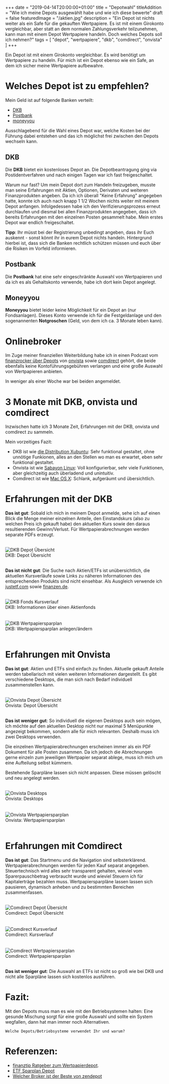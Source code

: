 +++
date = "2019-04-14T20:00:00+01:00"
title = "Depotwahl"
titleAddition = "Wie ich meine Depots ausgewählt habe und wie ich diese bewerte"
draft = false
featuredImage = "/aktien.jpg"
description = "Ein Depot ist nichts weiter als ein Safe für die gekauften Wertpapiere. Es ist mit einem Girokonto vergleichbar, aber statt an dem normalen Zahlungsverkehr teilzunehmen, kann man mit einem Depot Wertpapiere handeln. Doch welches Depots soll ich nehmen?"
tags = [
    "depot",
    "wertpapiere",
    "dkb",
    "comdirect",
    "onvista"
]
+++

Ein Depot ist mit einem Girokonto vergleichbar. Es wird benötigt um Wertpapiere zu handeln. Für mich ist ein Depot
ebenso wie ein Safe, an dem ich sicher meine Wertpapiere aufbewahre.

# Welches Depot ist zu empfehlen?

Mein Geld ist auf folgende Banken verteilt:


- [DKB](https://www.dkb.de "DKB")
- [Postbank](https://www.postbank.de "Postbank")
- [moneyyou](https://www.moneyyou.de "moneyyou")


Ausschlagebend für die Wahl eines Depot war, welche Kosten bei der Führung dabei entstehen und das ich möglichst frei
zwischen den Depots wechseln kann.


## DKB

Die **DKB** bietet ein kostenloses Depot an.
Die Depotbeantragung ging via Postidentverfahren und nach einigen Tagen war ich fast freigeschaltet.


Warum nur fast? Um mein Depot dort zum Handeln freizugeben, musste man seine Erfahrungen mit Aktien, Optionen, Derivaten und weiteren
Finanzprodukten angeben. Da ich ich überall "Keine Erfahrung" angegeben hatte, konnte ich auch nach knapp 1 1/2 Wochen
nichts weiter mit meinem Depot anfangen. Infolgedessen habe ich den
Verifizierungsprozess erneut durchlaufen und diesmal bei allen Finanzprodukten angegeben, dass ich bereits Erfahrungen
mit den einzelnen Posten gesammelt habe. Mein erstes Depot war endlich freigeschaltet.


**Tipp**: Ihr müsst bei der Registrierung unbedingt angeben, dass ihr Euch auskennt - sonst könnt ihr in eurem Depot nichts handeln.
Hintergrund hierbei ist, dass sich die Banken rechtlich schützen müssen und euch über die Risiken im Vorfeld informieren.


## Postbank

Die **Postbank** hat eine sehr eingeschränkte Auswahl von Wertpapieren und da ich es als Gehaltskonto verwende, habe ich dort
kein Depot angelegt.


## Moneyyou

**Moneyyou** bietet leider keine Möglichkeit für ein Depot an (nur Fondsanlagen). Dieses Konto verwende ich für die
Festgeldanlage und den sogenannenten **Notgroschen** (Geld, von dem ich ca. 3 Monate leben kann).


# Onlinebroker

Im Zuge meiner finanziellen Weiterbildung habe ich in einen Podcast vom [finanzrocker über Depots](https://finanzrocker.net/mein-finanz-setup-3-aktiendepots-bei-direktbanken "finanzrocker über Depots") von [onvista](https://www.onvista.de "onvista") sowie [comdirect](https://www.comdirect.de "comdirect") gehört, die beide ebenfalls keine Kontoführungsgebühren verlangen und eine große Auswahl von Wertpapieren anbieten.

In weniger als einer Woche war bei beiden angemeldet.


# 3 Monate mit DKB, onvista und comdirect

Inzwischen hatte ich 3 Monate Zeit, Erfahrungen mit der DKB, onvista und comdirect zu sammeln.

Mein vorzeitiges Fazit:

- DKB ist wie [die Distribution Xubuntu](https://xubuntu.org "Xubuntu"): Sehr funktional gestaltet, ohne unnötige Funkionen, alles an den Stellen wo man es erwartet, eben sehr funktional gestaltet.
- Onvista ist wie [Sabayon Linux](https://www.sabayon.org "Sabayon Linux"): Voll konfigurierbar, sehr viele Funktionen, aber gleichzeitig auch überladend und unintuitiv.
- Comdirect ist wie [Mac OS X](https://de.wikipedia.org/wiki/MacOS "Mac OS X"): Schlank, aufgeräumt und übersichtlich.


# Erfahrungen mit der DKB

**Das ist gut**: Sobald ich mich in meinem Depot anmelde, sehe ich auf einen Blick die Menge  meiner einzelnen Anteile, den Einstandskurs (also zu welchen Preis ich gekauft habe) den aktuellen Kurs sowie den daraus resultierenden Gewinn/Verlust. Für Wertpapierabrechnungen werden separate PDFs erzeugt.

<br>
<img src="/depot_dkb_uebersicht.png" class="center" alt="DKB Depot Übersicht"/>
<div class="right">DKB: Depot Übersicht</div>
<br>


**Das ist nicht gut**: Die Suche nach Aktien/ETFs ist unübersichtlich, die aktuellen Kursverläufe sowie Links zu näheren Informationen des entsprechenden
Produkts sind nicht einsehbar. Als Ausgleich verwende ich [justetf.com](https://www.justetf.com/de "justetf.com") sowie [finanzen.de](https://www.finanzen.net "finanzen.de").


<br>
<img src="/depot_dkb_kursverlauf.png" class="center" alt="DKB Fonds Kursverlauf"/>
<div class="right">DKB: Informationen über einen Aktienfonds</div>
<br>


<br>
<img src="/depot_dkb_wertpapiersparplan.png" class="center" alt="DKB Wertpapiersparplan"/>
<div class="right">DKB: Wertpapiersparplan anlegen/ändern</div>
<br>


# Erfahrungen mit Onvista

**Das ist gut**: Aktien und ETFs sind einfach zu finden. Aktuelle gekauft Anteile werden tabellarisch mit vielen
weiteren Informationen dargestellt. Es gibt verschiedene Desktops, die man sich nach Bedarf individuell zusammenstellen kann.


<br>
<img src="/depot_onvista_uebersicht.png" class="center" alt="Onvista Depot Übersicht"/>
<div class="right">Onvista: Depot Übersicht</div>
<br>


**Das ist weniger gut**: So individuell die eigenen Desktops auch sein mögen, ich möchte auf den aktuellen Desktop nicht nur
maximal 5 Menüpunkte angezeigt bekommen, sondern alle für mich relevanten. Deshalb muss ich zwei Desktops verwenden.

Die einzelnen Wertpapierabrechnungen erscheinen immer als ein PDF Dokument für alle Posten zusammen. Da ich
jedoch die Abrechnungen gerne einzeln zum jeweiligen Wertpapier separat ablege, muss ich mich um eine Aufteilung selbst
kümmern.

Bestehende Sparpläne lassen sich nicht anpassen. Diese müssen gelöscht und neu angelegt werden.


<br>
<img src="/depot_onvista_desktops.png" class="center" alt="Onvista Desktops"/>
<div class="right">Onvista: Desktops</div>
<br>


<br>
<img src="/depot_onvista_wertpapiersparplan.png" class="center" alt="Onvista Wertpapiersparplan"/>
<div class="right">Onvista: Wertpapiersparplan</div>
<br>


# Erfahrungen mit Comdirect


**Das ist gut**: Das Startmenu und die Navigation sind selbsterklärend. Wertpapierabrechnungen werden
für jeden Kauf separat angegeben. Steuertechnisch wird alles sehr transparent gehalten, wieviel vom Sparerpauschbetrag
verbraucht wurde und wieviel Steuern ich für Kapitalerträge bezahlen muss.
Wertpapiersparpläne lassen lassen sich pausieren, dynamisch anheben und zu bestimmten Bereichen zusammenfassen.


<br>
<img src="/depot_comdirect_uebersicht.png" class="center" alt="Comdirect Depot Übersicht"/>
<div class="right">Comdirect: Depot Übersicht</div>
<br>


<br>
<img src="/depot_comdirect_kursverlauf.png" class="center" alt="Comdirect Kursverlauf"/>
<div class="center">Comdirect: Kursverlauf</div>
<br>


<br>
<img src="/depot_comdirect_wertpapiersparplan.png" class="center" alt="Comdirect Wertpapiersparplan"/>
<div class="center">Comdirect: Wertpapiersparplan</div>
<br>


**Das ist weniger gut**: Die Auswahl an ETFs ist nicht so groß wie bei DKB und nicht alle Sparpläne lassen sich kostenlos
ausführen.


# Fazit:

Mit den Depots muss man es wie mit den Betriebsystemen halten: Eine gesunde Mischung sorgt für eine große Auswahl und
sollte ein System wegfallen, dann hat man immer noch Alternativen.

`Welche Depots/Betriebsysteme verwendet Ihr und warum?`


# Referenzen:

- [finanztip Ratgeber zum Wertpapierdepot](https://www.finanztip.de/wertdepot "finanztip Ratgeber zum Wertpapierdepot").
- [ETF Sparplan Depot](https://www.youtube.com/watch?v=rZdObAbXh2k "ETF Sparplan Depot")
- [Welcher Broker ist der Beste von zendepot](https://zendepot.de/online-depot-welcher-broker-ist-der-beste/ "Welcher Broker ist der Beste von zendepot")

